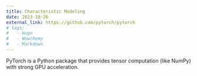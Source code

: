 ```yaml
---
title: Characteristic Modeling 
date: 2023-10-26
external_link: https://github.com/pytorch/pytorch
# tags:
#   - Hugo
#   - Wowchemy
#   - Markdown
---
```


PyTorch is a Python package that provides tensor computation (like NumPy) with strong GPU acceleration.

<!--more-->
